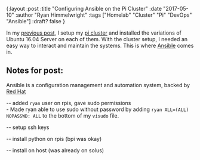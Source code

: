 {:layout :post
:title  "Configuring Ansible on the Pi Cluster"
:date "2017-05-10"
:author "Ryan Himmelwright"
:tags ["Homelab" "Cluster" "Pi" "DevOps" "Ansible"]
:draft? false
}

In my [previous post](http://ryan.himmelwright.net/posts/Setting-up-the-pi-cluster/), I setup my [pi cluster](http://ryan.himmelwright.net/pages/homelab/#cluster) and installed the variations of Ubuntu 16.04 Server on each of them. With the cluster setup, I needed an easy way to interact and maintain the systems. This is where [Ansible](https://www.ansible.com/) comes in.

<!-- more -->


## Notes for post:

Ansible is a configuration management and automation system, backed by [Red Hat](http://www.redhat.com)

-- added `ryan` user on rpis, gave sudo permissions     
	- Made ryan able to use sudo without password by adding `ryan ALL=(ALL) NOPASSWD: ALL` to the bottom of my `visudo` file.

-- setup ssh keys

-- install python on rpis (bpi was okay)

-- install on host (was already on solus)
